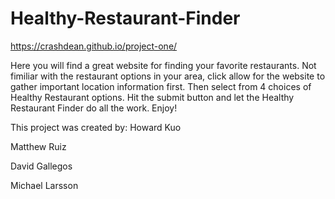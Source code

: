 # Healthy-Restaurant-Finder

https://crashdean.github.io/project-one/

Here you will find a great website for finding your favorite restaurants.   Not fimiliar with the restaurant options in your area, click allow for the website to gather important location information first. Then select from 4 choices of Healthy Restaurant options.   Hit the submit button and let the Healthy Restaurant Finder do all the work.  Enjoy!

This project was created by:
Howard Kuo

Matthew Ruiz

David Gallegos

Michael Larsson
